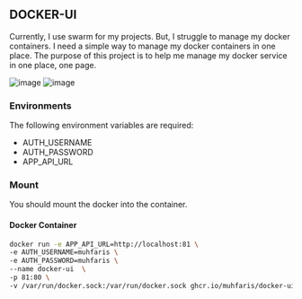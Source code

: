 ## DOCKER-UI

Currently, I use swarm for my projects. But, I struggle to manage my docker containers. I need a simple way to manage my docker containers in one place.
The purpose of this project is to help me manage my docker service in one place, one page.

![image](https://github.com/user-attachments/assets/20eab41f-2f5e-429b-a872-5048f1d29ecf)
![image](https://github.com/user-attachments/assets/d8b8533c-4846-41f8-bfcd-484391f3357d)

### Environments

The following environment variables are required:

- AUTH_USERNAME
- AUTH_PASSWORD
- APP_API_URL

### Mount

You should mount the docker into the container.

#### Docker Container

```bash
docker run -e APP_API_URL=http://localhost:81 \
-e AUTH_USERNAME=muhfaris \
-e AUTH_PASSWORD=muhfaris \
--name docker-ui  \
-p 81:80 \
-v /var/run/docker.sock:/var/run/docker.sock ghcr.io/muhfaris/docker-ui:<version>

```
